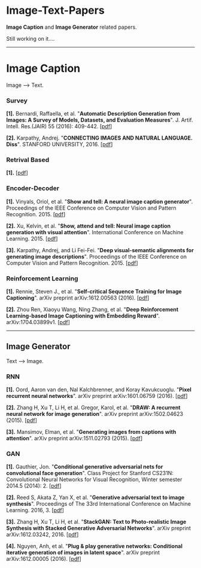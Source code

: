 # Image-Text-Papers

**Image Caption** and **Image Generator** related papers.

Still working on it....

---

# Image Caption 

Image --> Text.


### Survey

**[1].** Bernardi, Raffaella, et al. "**Automatic Description Generation from Images: A Survey of Models, Datasets, and Evaluation Measures**". J. Artif. Intell. Res.(JAIR) 55 (2016): 409-442. [[pdf](https://www.jair.org/media/4900/live-4900-9139-jair.pdf)]

**[2].** Karpathy, Andrej. "**CONNECTING IMAGES AND NATURAL LANGUAGE. Diss**". STANFORD UNIVERSITY, 2016. [[pdf](https://pdfs.semanticscholar.org/6271/07c02c2df1366965f11678dd3c4fb14ac9b3.pdf)]


### Retrival Based

**[1].**  [[pdf](http://www.cv-foundation.org/openaccess/content_cvpr_2015/papers/Vinyals_Show_and_Tell_2015_CVPR_paper.pdf)]


### Encoder-Decoder

**[1].** Vinyals, Oriol, et al. "**Show and tell: A neural image caption generator**". Proceedings of the IEEE Conference on Computer Vision and Pattern Recognition. 2015. [[pdf](http://www.cv-foundation.org/openaccess/content_cvpr_2015/papers/Vinyals_Show_and_Tell_2015_CVPR_paper.pdf)]

**[2].** Xu, Kelvin, et al. "**Show, attend and tell: Neural image caption generation with visual attention**". International Conference on Machine Learning. 2015. [[pdf](http://proceedings.mlr.press/v37/xuc15.pdf)]

**[3].** Karpathy, Andrej, and Li Fei-Fei. "**Deep visual-semantic alignments for generating image descriptions**". Proceedings of the IEEE Conference on Computer Vision and Pattern Recognition. 2015. [[pdf](http://www.cv-foundation.org/openaccess/content_cvpr_2015/papers/Karpathy_Deep_Visual-Semantic_Alignments_2015_CVPR_paper.pdf)]


### Reinforcement Learning

**[1].** Rennie, Steven J., et al. "**Self-critical Sequence Training for Image Captioning**". arXiv preprint arXiv:1612.00563 (2016). [[pdf](https://arxiv.org/pdf/1704.03899v1.pdf)]

**[2].** Zhou Ren, Xiaoyu Wang, Ning Zhang, et al. "**Deep Reinforcement Learning-based Image Captioning with Embedding Reward**".  arXiv:1704.03899v1. [[pdf](https://arxiv.org/pdf/1704.03899v1.pdf)]


---

## Image Generator

Text --> Image.


### RNN

**[1].** Oord, Aaron van den, Nal Kalchbrenner, and Koray Kavukcuoglu. "**Pixel recurrent neural networks**". arXiv preprint arXiv:1601.06759 (2016). [[pdf](https://arxiv.org/pdf/1601.06759v3.pdf)]

**[2].** Zhang H, Xu T, Li H, et al. Gregor, Karol, et al. "**DRAW: A recurrent neural network for image generation**". arXiv preprint arXiv:1502.04623 (2015). [[pdf](https://arxiv.org/pdf/1502.04623v2.pdf)]

**[3].** Mansimov, Elman, et al. "**Generating images from captions with attention**". arXiv preprint arXiv:1511.02793 (2015). [[pdf](https://arxiv.org/pdf/1511.02793v2.pdf)]


### GAN

**[1].** Gauthier, Jon. "**Conditional generative adversarial nets for convolutional face generation**". Class Project for Stanford CS231N: Convolutional Neural Networks for Visual Recognition, Winter semester 2014.5 (2014): 2. [[pdf](https://pdfs.semanticscholar.org/42f6/f5454dda99d8989f9814989efd50fe807ee8.pdf)]

**[2].** Reed S, Akata Z, Yan X, et al. "**Generative adversarial text to image synthesis**". Proceedings of The 33rd International Conference on Machine Learning. 2016, 3. [[pdf](http://proceedings.mlr.press/v48/reed16.pdf)]

**[3].** Zhang H, Xu T, Li H, et al. "**StackGAN: Text to Photo-realistic Image Synthesis with Stacked Generative Adversarial Networks**". arXiv preprint arXiv:1612.03242, 2016. [[pdf](https://arxiv.org/pdf/1612.03242.pdf)]

**[4].** Nguyen, Anh, et al. "**Plug & play generative networks: Conditional iterative generation of images in latent space**". arXiv preprint arXiv:1612.00005 (2016). [[pdf](https://arxiv.org/pdf/1612.00005v2.pdf)]
